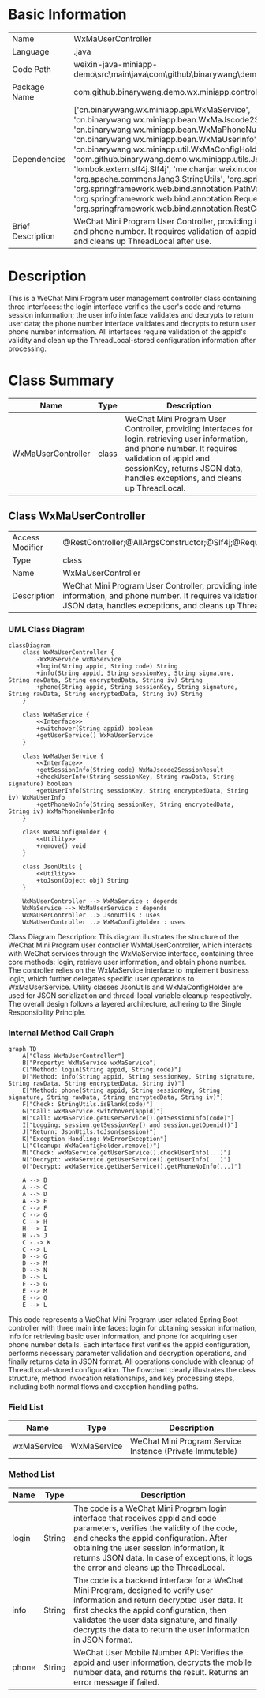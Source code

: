 # Basic Information

|      |      |
|------|------|
| Name | WxMaUserController |
| Language | .java |
| Code Path | weixin-java-miniapp-demo\src\main\java\com\github\binarywang\demo\wx\miniapp\controller\WxMaUserController.java |
| Package Name | com.github.binarywang.demo.wx.miniapp.controller |
| Dependencies | ['cn.binarywang.wx.miniapp.api.WxMaService', 'cn.binarywang.wx.miniapp.bean.WxMaJscode2SessionResult', 'cn.binarywang.wx.miniapp.bean.WxMaPhoneNumberInfo', 'cn.binarywang.wx.miniapp.bean.WxMaUserInfo', 'cn.binarywang.wx.miniapp.util.WxMaConfigHolder', 'com.github.binarywang.demo.wx.miniapp.utils.JsonUtils', 'lombok.AllArgsConstructor', 'lombok.extern.slf4j.Slf4j', 'me.chanjar.weixin.common.error.WxErrorException', 'org.apache.commons.lang3.StringUtils', 'org.springframework.web.bind.annotation.GetMapping', 'org.springframework.web.bind.annotation.PathVariable', 'org.springframework.web.bind.annotation.RequestMapping', 'org.springframework.web.bind.annotation.RestController'] |
| Brief Description | WeChat Mini Program User Controller, providing interfaces for login, retrieving user information, and phone number. It requires validation of appid and user data, returns results in JSON format, and cleans up ThreadLocal after use. |

# Description

This is a WeChat Mini Program user management controller class containing three interfaces: the login interface verifies the user's code and returns session information; the user info interface validates and decrypts to return user data; the phone number interface validates and decrypts to return user phone number information. All interfaces require validation of the appid's validity and clean up the ThreadLocal-stored configuration information after processing.

# Class Summary

| Name   | Type  | Description |
|-------|------|-------------|
| WxMaUserController | class | WeChat Mini Program User Controller, providing interfaces for login, retrieving user information, and phone number. It requires validation of appid and sessionKey, returns JSON data, handles exceptions, and cleans up ThreadLocal. |



## Class WxMaUserController

|      |      |
|------|------|
| Access Modifier | @RestController;@AllArgsConstructor;@Slf4j;@RequestMapping("/wx/user/{appid}");public |
| Type | class |
| Name | WxMaUserController |
| Description | WeChat Mini Program User Controller, providing interfaces for login, retrieving user information, and phone number. It requires validation of appid and sessionKey, returns JSON data, handles exceptions, and cleans up ThreadLocal. |


### UML Class Diagram

```mermaid
classDiagram
    class WxMaUserController {
        -WxMaService wxMaService
        +login(String appid, String code) String
        +info(String appid, String sessionKey, String signature, String rawData, String encryptedData, String iv) String
        +phone(String appid, String sessionKey, String signature, String rawData, String encryptedData, String iv) String
    }

    class WxMaService {
        <<Interface>>
        +switchover(String appid) boolean
        +getUserService() WxMaUserService
    }

    class WxMaUserService {
        <<Interface>>
        +getSessionInfo(String code) WxMaJscode2SessionResult
        +checkUserInfo(String sessionKey, String rawData, String signature) boolean
        +getUserInfo(String sessionKey, String encryptedData, String iv) WxMaUserInfo
        +getPhoneNoInfo(String sessionKey, String encryptedData, String iv) WxMaPhoneNumberInfo
    }

    class WxMaConfigHolder {
        <<Utility>>
        +remove() void
    }

    class JsonUtils {
        <<Utility>>
        +toJson(Object obj) String
    }

    WxMaUserController --> WxMaService : depends
    WxMaService --> WxMaUserService : depends
    WxMaUserController ..> JsonUtils : uses
    WxMaUserController ..> WxMaConfigHolder : uses
```

Class Diagram Description: This diagram illustrates the structure of the WeChat Mini Program user controller WxMaUserController, which interacts with WeChat services through the WxMaService interface, containing three core methods: login, retrieve user information, and obtain phone number. The controller relies on the WxMaService interface to implement business logic, which further delegates specific user operations to WxMaUserService. Utility classes JsonUtils and WxMaConfigHolder are used for JSON serialization and thread-local variable cleanup respectively. The overall design follows a layered architecture, adhering to the Single Responsibility Principle.


### Internal Method Call Graph

```mermaid
graph TD
    A["Class WxMaUserController"]
    B["Property: WxMaService wxMaService"]
    C["Method: login(String appid, String code)"]
    D["Method: info(String appid, String sessionKey, String signature, String rawData, String encryptedData, String iv)"]
    E["Method: phone(String appid, String sessionKey, String signature, String rawData, String encryptedData, String iv)"]
    F["Check: StringUtils.isBlank(code)"]
    G["Call: wxMaService.switchover(appid)"]
    H["Call: wxMaService.getUserService().getSessionInfo(code)"]
    I["Logging: session.getSessionKey() and session.getOpenid()"]
    J["Return: JsonUtils.toJson(session)"]
    K["Exception Handling: WxErrorException"]
    L["Cleanup: WxMaConfigHolder.remove()"]
    M["Check: wxMaService.getUserService().checkUserInfo(...)"]
    N["Decrypt: wxMaService.getUserService().getUserInfo(...)"]
    O["Decrypt: wxMaService.getUserService().getPhoneNoInfo(...)"]

    A --> B
    A --> C
    A --> D
    A --> E
    C --> F
    C --> G
    C --> H
    H --> I
    H --> J
    C -.-> K
    C --> L
    D --> G
    D --> M
    D --> N
    D --> L
    E --> G
    E --> M
    E --> O
    E --> L
```

This code represents a WeChat Mini Program user-related Spring Boot controller with three main interfaces: login for obtaining session information, info for retrieving basic user information, and phone for acquiring user phone number details. Each interface first verifies the appid configuration, performs necessary parameter validation and decryption operations, and finally returns data in JSON format. All operations conclude with cleanup of ThreadLocal-stored configuration. The flowchart clearly illustrates the class structure, method invocation relationships, and key processing steps, including both normal flows and exception handling paths.

### Field List

| Name  | Type  | Description |
|-------|-------|------|
| wxMaService | WxMaService | WeChat Mini Program Service Instance (Private Immutable) |

### Method List

| Name  | Type  | Description |
|-------|-------|------|
| login | String | The code is a WeChat Mini Program login interface that receives appid and code parameters, verifies the validity of the code, and checks the appid configuration. After obtaining the user session information, it returns JSON data. In case of exceptions, it logs the error and cleans up the ThreadLocal. |
| info | String | The code is a backend interface for a WeChat Mini Program, designed to verify user information and return decrypted user data. It first checks the appid configuration, then validates the user data signature, and finally decrypts the data to return the user information in JSON format. |
| phone | String | WeChat User Mobile Number API: Verifies the appid and user information, decrypts the mobile number data, and returns the result. Returns an error message if failed. |




